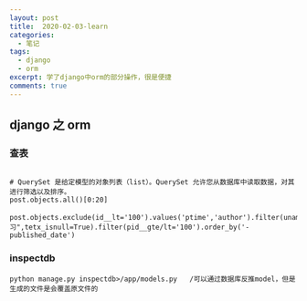```yaml
---
layout: post
title:  2020-02-03-learn
categories: 
  - 笔记
tags:
  - django
  - orm
excerpt: 学了django中orm的部分操作，很是便捷
comments: true
---
```


## django 之 orm

### 查表

```python_django

# QuerySet 是给定模型的对象列表（list）。QuerySet 允许您从数据库中读取数据，对其进行筛选以及排序。
post.objects.all()[0:20]

post.objects.exclude(id__lt='100').values('ptime','author').filter(uname__contains/startswith/endswith="学习",tetx_isnull=True).filter(pid__gte/lt='100').order_by('-published_date')
```

### inspectdb

```
python manage.py inspectdb>/app/models.py   /可以通过数据库反推model，但是生成的文件是会覆盖原文件的
```




